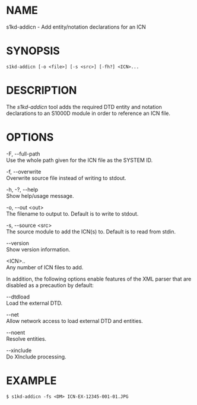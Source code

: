 NAME
====

s1kd-addicn - Add entity/notation declarations for an ICN

SYNOPSIS
========

    s1kd-addicn [-o <file>] [-s <src>] [-fh?] <ICN>...

DESCRIPTION
===========

The *s1kd-addicn* tool adds the required DTD entity and notation
declarations to an S1000D module in order to reference an ICN file.

OPTIONS
=======

-F, --full-path  
Use the whole path given for the ICN file as the SYSTEM ID.

-f, --overwrite  
Overwrite source file instead of writing to stdout.

-h, -?, --help  
Show help/usage message.

-o, --out &lt;out&gt;  
The filename to output to. Default is to write to stdout.

-s, --source &lt;src&gt;  
The source module to add the ICN(s) to. Default is to read from stdin.

--version  
Show version information.

&lt;ICN&gt;..  
Any number of ICN files to add.

In addition, the following options enable features of the XML parser
that are disabled as a precaution by default:

--dtdload  
Load the external DTD.

--net  
Allow network access to load external DTD and entities.

--noent  
Resolve entities.

--xinclude  
Do XInclude processing.

EXAMPLE
=======

    $ s1kd-addicn -fs <DM> ICN-EX-12345-001-01.JPG
